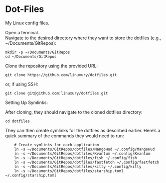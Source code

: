 # Dot-Files
My Linux config files.

Open a terminal.</br>
Navigate to the desired directory where they want to store the dotfiles (e.g., ~/Documents/GitRepos):

    mkdir -p ~/Documents/GitRepos
    cd ~/Documents/GitRepos

Clone the repository using the provided URL:

    git clone https://github.com/linuxury/dotfiles.git

or, if using SSH:

    git clone git@github.com:linuxury/dotfiles.git

Setting Up Symlinks:

After cloning, they should navigate to the cloned dotfiles directory:

    cd dotfiles

They can then create symlinks for the dotfiles as described earlier. Here’s a quick summary of the commands they would need to run:

        # Create symlinks for each application
        ln -s ~/Documents/GitRepos/dotfiles/MangoHud ~/.config/MangoHud
        ln -s ~/Documents/GitRepos/dotfiles/Kvantum ~/.config/Kvantum
        ln -s ~/Documents/GitRepos/dotfiles/fish ~/.config/fish
        ln -s ~/Documents/GitRepos/dotfiles/fastfetch ~/.config/fastfetch
        ln -s ~/Documents/GitRepos/dotfiles/kitty ~/.config/kitty
        ln -s ~/Documents/GitRepos/dotfiles/starship.toml ~/.config/starship.toml
